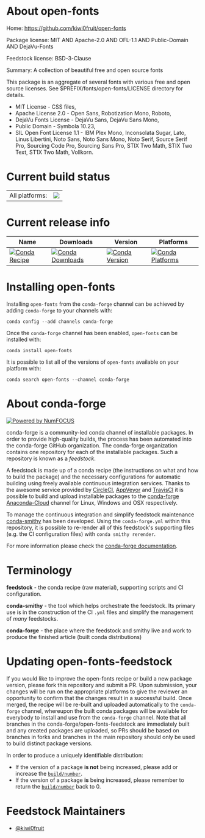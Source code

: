 About open-fonts
================

Home: https://github.com/kiwi0fruit/open-fonts

Package license: MIT AND Apache-2.0 AND OFL-1.1 AND Public-Domain AND DejaVu-Fonts

Feedstock license: BSD-3-Clause

Summary: A collection of beautiful free and open source fonts

This package is an aggregate of several fonts with various free and open source
licenses. See $PREFIX/fonts/open-fonts/LICENSE directory for details.
* MIT License - CSS files,
* Apache License 2.0 - Open Sans, Robotization Mono, Roboto,
* DejaVu Fonts License - DejaVu Sans, DejaVu Sans Mono,
* Public Domain - Symbola 10.23,
* SIL Open Font License 1.1 -
  IBM Plex Mono, Inconsolata Sugar, Lato, Linus Libertini, Noto Sans,
  Noto Sans Mono, Noto Serif, Source Serif Pro, Sourcing Code Pro,
  Sourcing Sans Pro, STIX Two Math, STIX Two Text, ST1X Two Math, Vollkorn.


Current build status
====================


<table><tr><td>All platforms:</td>
    <td>
      <a href="https://dev.azure.com/conda-forge/feedstock-builds/_build/latest?definitionId=8671&branchName=master">
        <img src="https://dev.azure.com/conda-forge/feedstock-builds/_apis/build/status/open-fonts-feedstock?branchName=master">
      </a>
    </td>
  </tr>
</table>

Current release info
====================

| Name | Downloads | Version | Platforms |
| --- | --- | --- | --- |
| [![Conda Recipe](https://img.shields.io/badge/recipe-open--fonts-green.svg)](https://anaconda.org/conda-forge/open-fonts) | [![Conda Downloads](https://img.shields.io/conda/dn/conda-forge/open-fonts.svg)](https://anaconda.org/conda-forge/open-fonts) | [![Conda Version](https://img.shields.io/conda/vn/conda-forge/open-fonts.svg)](https://anaconda.org/conda-forge/open-fonts) | [![Conda Platforms](https://img.shields.io/conda/pn/conda-forge/open-fonts.svg)](https://anaconda.org/conda-forge/open-fonts) |

Installing open-fonts
=====================

Installing `open-fonts` from the `conda-forge` channel can be achieved by adding `conda-forge` to your channels with:

```
conda config --add channels conda-forge
```

Once the `conda-forge` channel has been enabled, `open-fonts` can be installed with:

```
conda install open-fonts
```

It is possible to list all of the versions of `open-fonts` available on your platform with:

```
conda search open-fonts --channel conda-forge
```


About conda-forge
=================

[![Powered by NumFOCUS](https://img.shields.io/badge/powered%20by-NumFOCUS-orange.svg?style=flat&colorA=E1523D&colorB=007D8A)](http://numfocus.org)

conda-forge is a community-led conda channel of installable packages.
In order to provide high-quality builds, the process has been automated into the
conda-forge GitHub organization. The conda-forge organization contains one repository
for each of the installable packages. Such a repository is known as a *feedstock*.

A feedstock is made up of a conda recipe (the instructions on what and how to build
the package) and the necessary configurations for automatic building using freely
available continuous integration services. Thanks to the awesome service provided by
[CircleCI](https://circleci.com/), [AppVeyor](https://www.appveyor.com/)
and [TravisCI](https://travis-ci.com/) it is possible to build and upload installable
packages to the [conda-forge](https://anaconda.org/conda-forge)
[Anaconda-Cloud](https://anaconda.org/) channel for Linux, Windows and OSX respectively.

To manage the continuous integration and simplify feedstock maintenance
[conda-smithy](https://github.com/conda-forge/conda-smithy) has been developed.
Using the ``conda-forge.yml`` within this repository, it is possible to re-render all of
this feedstock's supporting files (e.g. the CI configuration files) with ``conda smithy rerender``.

For more information please check the [conda-forge documentation](https://conda-forge.org/docs/).

Terminology
===========

**feedstock** - the conda recipe (raw material), supporting scripts and CI configuration.

**conda-smithy** - the tool which helps orchestrate the feedstock.
                   Its primary use is in the construction of the CI ``.yml`` files
                   and simplify the management of *many* feedstocks.

**conda-forge** - the place where the feedstock and smithy live and work to
                  produce the finished article (built conda distributions)


Updating open-fonts-feedstock
=============================

If you would like to improve the open-fonts recipe or build a new
package version, please fork this repository and submit a PR. Upon submission,
your changes will be run on the appropriate platforms to give the reviewer an
opportunity to confirm that the changes result in a successful build. Once
merged, the recipe will be re-built and uploaded automatically to the
`conda-forge` channel, whereupon the built conda packages will be available for
everybody to install and use from the `conda-forge` channel.
Note that all branches in the conda-forge/open-fonts-feedstock are
immediately built and any created packages are uploaded, so PRs should be based
on branches in forks and branches in the main repository should only be used to
build distinct package versions.

In order to produce a uniquely identifiable distribution:
 * If the version of a package **is not** being increased, please add or increase
   the [``build/number``](https://conda.io/docs/user-guide/tasks/build-packages/define-metadata.html#build-number-and-string).
 * If the version of a package **is** being increased, please remember to return
   the [``build/number``](https://conda.io/docs/user-guide/tasks/build-packages/define-metadata.html#build-number-and-string)
   back to 0.

Feedstock Maintainers
=====================

* [@kiwi0fruit](https://github.com/kiwi0fruit/)

